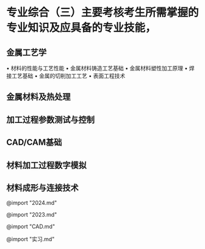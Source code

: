 # 专业综合（三）主要考核考生所需掌握的专业知识及应具备的专业技能，

## 金属工艺学

• 材料的性能与工艺性能
• 金属材料铸造工艺基础
• 金属材料塑性加工原理
• 焊接工艺基础
• 金属的切削加工工艺
• 表面工程技术

## 金属材料及热处理

## 加工过程参数测试与控制

## CAD/CAM基础

## 材料加工过程数字模拟

## 材料成形与连接技术

@import "2024.md"

@import "2023.md"

@import "CAD.md"

@import "实习.md"

